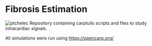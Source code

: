 # Fibrosis Estimation
![ptchelec](ptchelec.png)
Repository containing carptuils scripts and files to study intracardiac signals.

All simulations were run using https://opencarp.org/

